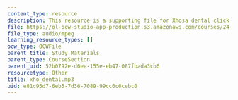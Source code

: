 ```yaml
---
content_type: resource
description: This resource is a supporting file for Xhosa dental click.
file: https://ol-ocw-studio-app-production.s3.amazonaws.com/courses/24-901-language-and-its-structure-i-phonology-fall-2010/e81c95d76eb57d36708999cc6c6cebc0_xho_dental.mp3
file_type: audio/mpeg
learning_resource_types: []
ocw_type: OCWFile
parent_title: Study Materials
parent_type: CourseSection
parent_uid: 52b0792e-d6ee-155e-eb47-087fbada3cb6
resourcetype: Other
title: xho_dental.mp3
uid: e81c95d7-6eb5-7d36-7089-99cc6c6cebc0
---
```

